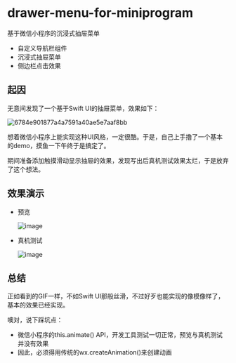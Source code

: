 # drawer-menu-for-miniprogram
基于微信小程序的沉浸式抽屉菜单

* 自定义导航栏组件
* 沉浸式抽屉菜单
* 侧边栏点击效果

## 起因

无意间发现了一个基于Swift UI的抽屉菜单，效果如下：

![6784e901877a4a7591a40ae5e7aaf8bb](https://typora-licodeao.oss-cn-guangzhou.aliyuncs.com/typoraImg/6784e901877a4a7591a40ae5e7aaf8bb.gif)

想着微信小程序上能实现这种UI风格，一定很酷。于是，自己上手撸了一个基本的demo，摸鱼一下午终于是搞定了。

期间准备添加触摸滑动显示抽屉的效果，发现写出后真机测试效果太烂，于是放弃了这个想法。

## 效果演示

* 预览

  ![image](https://github.com/Licodeao/drawerMenu-for-miniprogram/blob/master/preview.gif)

* 真机测试

  ![image](https://github.com/Licodeao/drawerMenu-for-miniprogram/blob/master/realphone.gif)

## 总结

正如看到的GIF一样，不如Swift UI那般丝滑，不过好歹也能实现的像模像样了，基本的效果已经实现。

噢对，说下踩坑点：

* 微信小程序的this.animate() API，开发工具测试一切正常，预览与真机测试并没有效果
* 因此，必须得用传统的wx.createAnimation()来创建动画
